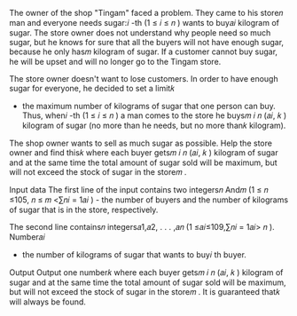 The owner of the shop "Tingam" faced a problem. They came to his store𝑛
man and everyone needs sugar:𝑖
-th (1 ≤ 𝑖 ≤ 𝑛
) wants to buy𝑎𝑖
kilogram of sugar. The store owner does not understand why people need so much sugar, but he knows for sure that all the buyers will not have enough sugar, because he only has𝑚
kilogram of sugar. If a customer cannot buy sugar, he will be upset and will no longer go to the Tingam store.

The store owner doesn't want to lose customers. In order to have enough sugar for everyone, he decided to set a limit𝑘
- the maximum number of kilograms of sugar that one person can buy. Thus, when𝑖
  -th (1 ≤ 𝑖 ≤ 𝑛
  ) a man comes to the store he buys𝑚 𝑖 𝑛 (𝑎𝑖, 𝑘 )
  kilogram of sugar (no more than he needs, but no more than𝑘
  kilogram).

The shop owner wants to sell as much sugar as possible. Help the store owner and find this𝑘
where each buyer gets𝑚 𝑖 𝑛 (𝑎𝑖, 𝑘 )
kilogram of sugar and at the same time the total amount of sugar sold will be maximum, but will not exceed the stock of sugar in the store𝑚
.

Input data
The first line of the input contains two integers𝑛
And𝑚
(1 ≤ 𝑛 ≤105, 𝑛 ≤ 𝑚 <∑𝑛𝑖 = 1𝑎𝑖
) - the number of buyers and the number of kilograms of sugar that is in the store, respectively.

The second line contains𝑛
integers𝑎1,𝑎2, . . . ,𝑎𝑛
(1 ≤𝑎𝑖≤109,∑𝑛𝑖 = 1𝑎𝑖> 𝑛
). Number𝑎𝑖
- the number of kilograms of sugar that wants to buy𝑖
  th buyer.

Output
Output one number𝑘
where each buyer gets𝑚 𝑖 𝑛 (𝑎𝑖, 𝑘 )
kilogram of sugar and at the same time the total amount of sugar sold will be maximum, but will not exceed the stock of sugar in the store𝑚
. It is guaranteed that𝑘
will always be found.